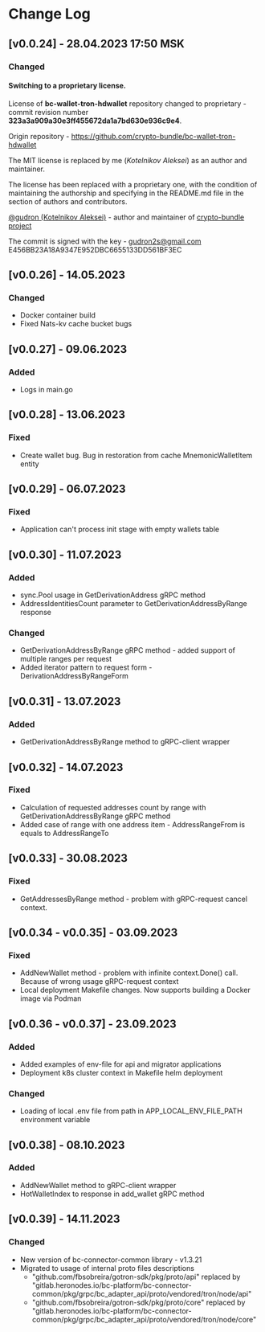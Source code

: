 # Change Log

## [v0.0.24] - 28.04.2023 17:50 MSK

### Changed

#### Switching to a proprietary license.
License of **bc-wallet-tron-hdwallet** repository changed to proprietary - commit revision number **323a3a909a30e3ff455672da1a7bd630e936c9e4**.

Origin repository - https://github.com/crypto-bundle/bc-wallet-tron-hdwallet

The MIT license is replaced by me (_Kotelnikov Aleksei_) as an author and maintainer.

The license has been replaced with a proprietary one, with the condition of maintaining the authorship
and specifying in the README.md file in the section of authors and contributors.

[@gudron (Kotelnikov Aleksei)](https://github.com/gudron) - author and maintainer of [crypto-bundle project](https://github.com/crypto-bundle)

The commit is signed with the key -
gudron2s@gmail.com
E456BB23A18A9347E952DBC6655133DD561BF3EC

## [v0.0.26] - 14.05.2023

### Changed
* Docker container build
* Fixed Nats-kv cache bucket bugs

## [v0.0.27] - 09.06.2023
### Added 
* Logs in main.go

## [v0.0.28] - 13.06.2023
### Fixed
* Create wallet bug. Bug in restoration from cache MnemonicWalletItem entity

## [v0.0.29] - 06.07.2023
### Fixed
* Application can't process init stage with empty wallets table

## [v0.0.30] - 11.07.2023
### Added
* sync.Pool usage in GetDerivationAddress gRPC method
* AddressIdentitiesCount parameter to GetDerivationAddressByRange response
### Changed
* GetDerivationAddressByRange gRPC method - added support of multiple ranges per request
* Added iterator pattern to request form - DerivationAddressByRangeForm

## [v0.0.31] - 13.07.2023
### Added
* GetDerivationAddressByRange method to gRPC-client wrapper

## [v0.0.32] - 14.07.2023
### Fixed
* Calculation of requested addresses count by range with GetDerivationAddressByRange gRPC method
* Added case of range with one address item - AddressRangeFrom is equals to AddressRangeTo

## [v0.0.33] - 30.08.2023
### Fixed
* GetAddressesByRange method - problem with gRPC-request cancel context.

## [v0.0.34 - v0.0.35] - 03.09.2023
### Fixed
* AddNewWallet method - problem with infinite context.Done() call. Because of wrong usage gRPC-request context
* Local deployment Makefile changes. Now supports building a Docker image via Podman

## [v0.0.36 - v0.0.37] - 23.09.2023
### Added
* Added examples of env-file for api and migrator applications
* Deployment k8s cluster context in Makefile helm deployment 
### Changed
* Loading of local .env file from path in APP_LOCAL_ENV_FILE_PATH environment variable

## [v0.0.38] - 08.10.2023
### Added
* AddNewWallet method to gRPC-client wrapper
* HotWalletIndex to response in add_wallet gRPC method

## [v0.0.39] - 14.11.2023
### Changed
* New version of bc-connector-common library - v1.3.21
* Migrated to usage of internal proto files descriptions
    * "github.com/fbsobreira/gotron-sdk/pkg/proto/api" replaced by "gitlab.heronodes.io/bc-platform/bc-connector-common/pkg/grpc/bc_adapter_api/proto/vendored/tron/node/api"
    * "github.com/fbsobreira/gotron-sdk/pkg/proto/core" replaced by "gitlab.heronodes.io/bc-platform/bc-connector-common/pkg/grpc/bc_adapter_api/proto/vendored/tron/node/core"
